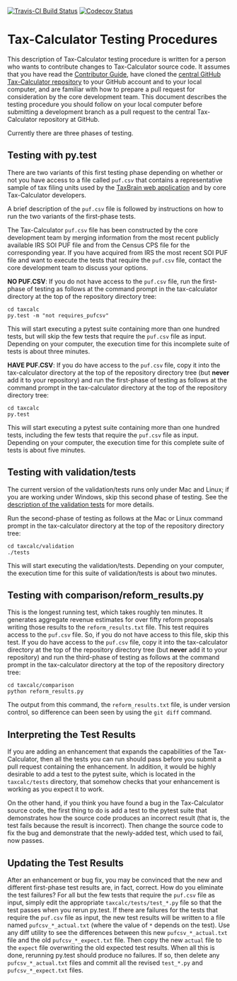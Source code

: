 [![Travis-CI Build Status](https://travis-ci.org/open-source-economics/Tax-Calculator.svg?branch=master)](https://travis-ci.org/open-source-economics/Tax-Calculator)
[![Codecov Status](https://codecov.io/github/open-source-economics/Tax-Calculator/coverage.svg?precision=2)](https://codecov.io/github/open-source-economics/Tax-Calculator)

Tax-Calculator Testing Procedures
=================================

This description of Tax-Calculator testing procedure is written for a
person who wants to contribute changes to Tax-Calculator source code.
It assumes that you have read the [Contributor
Guide](http://taxcalc.readthedocs.org/en/latest/contributor_guide.html),
have cloned the [central GitHub Tax-Calculator
repository](https://github.com/open-source-economics/Tax-Calculator)
to your GitHub account and to your local computer, and are familiar
with how to prepare a pull request for consideration by the core
development team.  This document describes the testing procedure you
should follow on your local computer before submitting a development
branch as a pull request to the central Tax-Calculator repository at
GitHub.

Currently there are three phases of testing.

Testing with py.test
--------------------

There are two variants of this first testing phase depending on
whether or not you have access to a file called `puf.csv` that
contains a representative sample of tax filing units used by the
[TaxBrain web application](http://www.ospc.org/taxbrain) and by core
Tax-Calculator developers.

A brief description of the `puf.csv` file is followed by
instructions on how to run the two variants of the first-phase tests.

The Tax-Calculator `puf.csv` file has been constructed by the core
development team by merging information from the most recent publicly
available IRS SOI PUF file and from the Census CPS file for the
corresponding year.  If you have acquired from IRS the most recent SOI
PUF file and want to execute the tests that require the `puf.csv`
file, contact the core development team to discuss your options.

**NO PUF.CSV**: If you do not have access to the `puf.csv` file,
run the first-phase of testing as follows at the command prompt in the
tax-calculator directory at the top of the repository directory tree:

```
cd taxcalc
py.test -m "not requires_pufcsv"
```

This will start executing a pytest suite containing more than one
hundred tests, but will skip the few tests that require the
`puf.csv` file as input.  Depending on your computer, the
execution time for this incomplete suite of tests is about three
minutes.

**HAVE PUF.CSV**: If you do have access to the `puf.csv` file,
copy it into the tax-calculator directory at the top of the repository
directory tree (but **never** add it to your repository) and run the
first-phase of testing as follows at the command prompt in the
tax-calculator directory at the top of the repository directory tree:

```
cd taxcalc
py.test
```

This will start executing a pytest suite containing more than one
hundred tests, including the few tests that require the `puf.csv`
file as input.  Depending on your computer, the execution time for
this complete suite of tests is about five minutes.

Testing with validation/tests
-----------------------------

The current version of the validation/tests runs only under Mac and Linux;
if you are working under Windows, skip this second phase of testing.  See
the [description of the validation tests](taxcalc/validation/README.md)
for more details.

Run the second-phase of testing as follows at the Mac or Linux command
prompt in the tax-calculator directory at the top of the repository
directory tree:

```
cd taxcalc/validation
./tests
```

This will start executing the validation/tests.  Depending
on your computer, the execution time for this suite of
validation/tests is about two minutes.

Testing with comparison/reform_results.py
-----------------------------------------

This is the longest running test, which takes roughly ten minutes.  It
generates aggregate revenue estimates for over fifty reform proposals
writing those results to the `reform_results.txt` file.  This test
requires access to the `puf.csv` file.  So, if you do not have access
to this file, skip this test.  If you do have access to the `puf.csv`
file, copy it into the tax-calculator directory at the top of the
repository directory tree (but **never** add it to your repository)
and run the third-phase of testing as follows at the command prompt in
the tax-calculator directory at the top of the repository directory
tree:

```
cd taxcalc/comparison
python reform_results.py
```

The output from this command, the `reform_results.txt` file, is under
version control, so difference can been seen by using the `git diff`
command.

Interpreting the Test Results
-----------------------------

If you are adding an enhancement that expands the capabilities of the
Tax-Calculator, then all the tests you can run should pass before you
submit a pull request containing the enhancement.  In addition, it
would be highly desirable to add a test to the pytest suite, which is
located in the ```taxcalc/tests``` directory, that somehow checks that
your enhancement is working as you expect it to work.

On the other hand, if you think you have found a bug in the
Tax-Calculator source code, the first thing to do is add a test to the
pytest suite that demonstrates how the source code produces an
incorrect result (that is, the test fails because the result is
incorrect).  Then change the source code to fix the bug and
demonstrate that the newly-added test, which used to fail, now passes.

Updating the Test Results
-------------------------

After an enhancement or bug fix, you may be convinced that the new and
different first-phase test results are, in fact, correct.  How do you
eliminate the test failures?  For all but the few tests that require
the `puf.csv` file as input, simply edit the appropriate
`taxcalc/tests/test_*.py` file so that the test passes when you
rerun py.test.  If there are failures for the tests that require
the `puf.csv` file as input, the new test results will be written
to a file named `pufcsv_*_actual.txt` (where the value of `*`
depends on the test).  Use any diff utility to see the differences
between this new `pufcsv_*_actual.txt` file and the old
`pufcsv_*_expect.txt` file.  Then copy the new `actual` file
to the `expect` file overwriting the old expected test results.  When
all this is done, rerunning py.test should produce no failures.
If so, then delete any `pufcsv_*_actual.txt` files and commit all
the revised `test_*.py` and `pufcsv_*_expect.txt` files.
